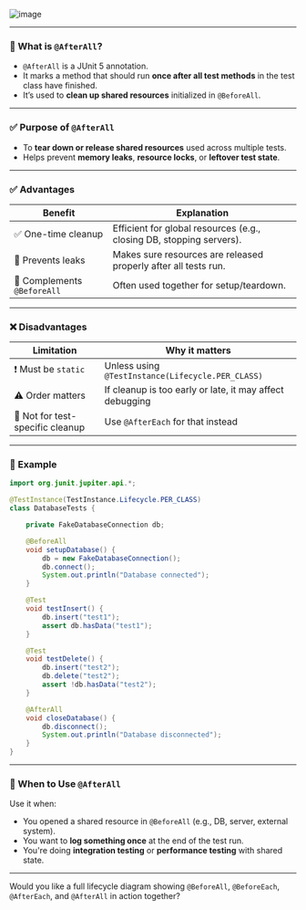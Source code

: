 ![image](https://github.com/user-attachments/assets/7cabcb62-6d45-49ee-a74a-9eb8fc44a50c)

---

### 🔹 What is `@AfterAll`?

- `@AfterAll` is a JUnit 5 annotation.
- It marks a method that should run **once after all test methods** in the test class have finished.
- It’s used to **clean up shared resources** initialized in `@BeforeAll`.

---

### ✅ Purpose of `@AfterAll`

- To **tear down or release shared resources** used across multiple tests.
- Helps prevent **memory leaks**, **resource locks**, or **leftover test state**.

---

### ✅ Advantages

| Benefit | Explanation |
|---------|-------------|
| ✅ One-time cleanup | Efficient for global resources (e.g., closing DB, stopping servers). |
| 🧹 Prevents leaks | Makes sure resources are released properly after all tests run. |
| 🧪 Complements `@BeforeAll` | Often used together for setup/teardown. |

---

### ❌ Disadvantages

| Limitation | Why it matters |
|------------|----------------|
| ❗ Must be `static` | Unless using `@TestInstance(Lifecycle.PER_CLASS)` |
| ⚠️ Order matters | If cleanup is too early or late, it may affect debugging |
| 🔁 Not for test-specific cleanup | Use `@AfterEach` for that instead |

---

### 🧪 Example

```java
import org.junit.jupiter.api.*;

@TestInstance(TestInstance.Lifecycle.PER_CLASS)
class DatabaseTests {

    private FakeDatabaseConnection db;

    @BeforeAll
    void setupDatabase() {
        db = new FakeDatabaseConnection();
        db.connect();
        System.out.println("Database connected");
    }

    @Test
    void testInsert() {
        db.insert("test1");
        assert db.hasData("test1");
    }

    @Test
    void testDelete() {
        db.insert("test2");
        db.delete("test2");
        assert !db.hasData("test2");
    }

    @AfterAll
    void closeDatabase() {
        db.disconnect();
        System.out.println("Database disconnected");
    }
}
```

---

### 📌 When to Use `@AfterAll`

Use it when:
- You opened a shared resource in `@BeforeAll` (e.g., DB, server, external system).
- You want to **log something once** at the end of the test run.
- You're doing **integration testing** or **performance testing** with shared state.

---

Would you like a full lifecycle diagram showing `@BeforeAll`, `@BeforeEach`, `@AfterEach`, and `@AfterAll` in action together?
